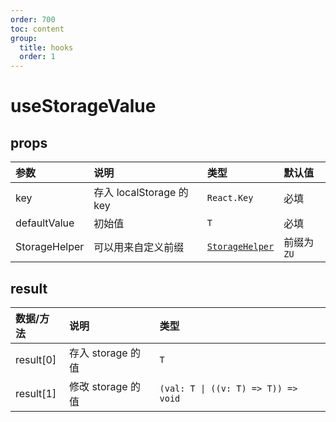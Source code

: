 ```yaml
---
order: 700
toc: content
group:
  title: hooks
  order: 1
---
```


# useStorageValue

<code src="./demo/useStorageValue.tsx"></code>

## props

| 参数          | 说明                     | 类型                                               | 默认值      |
| :------------ | :----------------------- | :------------------------------------------------- | :---------- |
| key           | 存入 localStorage 的 key | `React.Key`                                        | 必填        |
| defaultValue  | 初始值                   | `T`                                                | 必填        |
| StorageHelper | 可以用来自定义前缀       | [`StorageHelper`](/util-doc/helper/storage-helper) | 前缀为 `ZU` |

## result

| 数据/方法 | 说明              | 类型                                |
| :-------- | :---------------- | :---------------------------------- |
| result[0] | 存入 storage 的值 | `T`                                 |
| result[1] | 修改 storage 的值 | `(val: T \| ((v: T) => T)) => void` |
